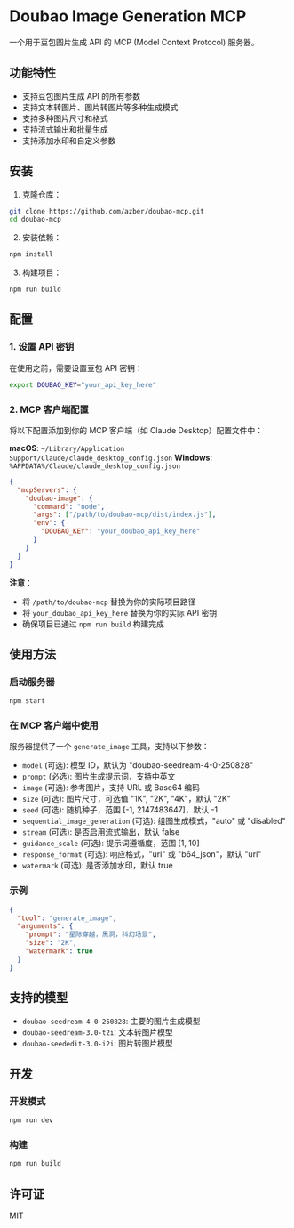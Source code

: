 # Doubao Image Generation MCP

一个用于豆包图片生成 API 的 MCP (Model Context Protocol) 服务器。

## 功能特性

- 支持豆包图片生成 API 的所有参数
- 支持文本转图片、图片转图片等多种生成模式
- 支持多种图片尺寸和格式
- 支持流式输出和批量生成
- 支持添加水印和自定义参数

## 安装

1. 克隆仓库：
```bash
git clone https://github.com/azber/doubao-mcp.git
cd doubao-mcp
```

2. 安装依赖：
```bash
npm install
```

3. 构建项目：
```bash
npm run build
```

## 配置

### 1. 设置 API 密钥

在使用之前，需要设置豆包 API 密钥：

```bash
export DOUBAO_KEY="your_api_key_here"
```

### 2. MCP 客户端配置

将以下配置添加到你的 MCP 客户端（如 Claude Desktop）配置文件中：

**macOS**: `~/Library/Application Support/Claude/claude_desktop_config.json`
**Windows**: `%APPDATA%/Claude/claude_desktop_config.json`

```json
{
  "mcpServers": {
    "doubao-image": {
      "command": "node",
      "args": ["/path/to/doubao-mcp/dist/index.js"],
      "env": {
        "DOUBAO_KEY": "your_doubao_api_key_here"
      }
    }
  }
}
```

**注意**：
- 将 `/path/to/doubao-mcp` 替换为你的实际项目路径
- 将 `your_doubao_api_key_here` 替换为你的实际 API 密钥
- 确保项目已通过 `npm run build` 构建完成

## 使用方法

### 启动服务器

```bash
npm start
```

### 在 MCP 客户端中使用

服务器提供了一个 `generate_image` 工具，支持以下参数：

- `model` (可选): 模型 ID，默认为 "doubao-seedream-4-0-250828"
- `prompt` (必选): 图片生成提示词，支持中英文
- `image` (可选): 参考图片，支持 URL 或 Base64 编码
- `size` (可选): 图片尺寸，可选值 "1K", "2K", "4K"，默认 "2K"
- `seed` (可选): 随机种子，范围 [-1, 2147483647]，默认 -1
- `sequential_image_generation` (可选): 组图生成模式，"auto" 或 "disabled"
- `stream` (可选): 是否启用流式输出，默认 false
- `guidance_scale` (可选): 提示词遵循度，范围 [1, 10]
- `response_format` (可选): 响应格式，"url" 或 "b64_json"，默认 "url"
- `watermark` (可选): 是否添加水印，默认 true

### 示例

```json
{
  "tool": "generate_image",
  "arguments": {
    "prompt": "星际穿越，黑洞，科幻场景",
    "size": "2K",
    "watermark": true
  }
}
```

## 支持的模型

- `doubao-seedream-4-0-250828`: 主要的图片生成模型
- `doubao-seedream-3.0-t2i`: 文本转图片模型
- `doubao-seededit-3.0-i2i`: 图片转图片模型

## 开发

### 开发模式

```bash
npm run dev
```

### 构建

```bash
npm run build
```

## 许可证

MIT